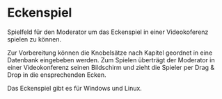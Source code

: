 # Eckenspiel

Spielfeld für den Moderator um das Eckenspiel in einer Videokoferenz spielen zu können.

Zur Vorbereitung können die Knobelsätze nach Kapitel geordnet in eine Datenbank eingebeben werden.
Zum Spielen überträgt der Moderator in einer Videokonferenz seinen Bildschirm und zieht die Spieler per Drag & Drop in die ensprechenden Ecken.

Das Eckenspiel gibt es für Windows und Linux.
